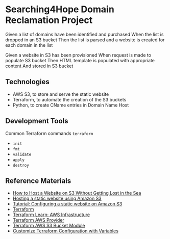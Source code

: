 # Searching4Hope Domain Reclamation Project

Given a list of domains have been identified and purchased
When the list is dropped in an S3 bucket
Then the list is parsed and a website is created for each domain in the list

Given a website in S3 has been provisioned
When request is made to populate S3 bucket
Then HTML template is populated with appropriate content
And stored in S3 bucket

## Technologies

- AWS S3, to store and serve the static website
- Terraform, to automate the creation of the S3 buckets
- Python, to create CName entries in Domain Name Host

## Development Tools

Common Terraform commands
`terraform`

- `init`
- `fmt`
- `validate`
- `apply`
- `destroy`

## Reference Materials

- [How to Host a Website on S3 Without Getting Lost in the Sea](https://medium.com/@kyle.galbraith/how-to-host-a-website-on-s3-without-getting-lost-in-the-sea-e2b82aa6cd38)
- [Hosting a static website using Amazon S3](https://docs.aws.amazon.com/AmazonS3/latest/userguide/WebsiteHosting.html)
- [Tutorial: Configuring a static website on Amazon S3](https://docs.aws.amazon.com/AmazonS3/latest/userguide/HostingWebsiteOnS3Setup.html)
- [Terraform](https://www.terraform.io/)
- [Terraform Learn: AWS Infrastructure](https://learn.hashicorp.com/tutorials/terraform/aws-build)
- [Terraform AWS Provider](https://registry.terraform.io/providers/hashicorp/aws/latest/docs)
- [Terraform AWS S3 Bucket Module](https://registry.terraform.io/modules/terraform-aws-modules/s3-bucket/aws/latest)
- [Customize Terraform Configuration with Variables](https://learn.hashicorp.com/tutorials/terraform/variables?in=terraform/configuration-language&utm_source=WEBSITE&utm_medium=WEB_IO&utm_offer=ARTICLE_PAGE&utm_content=DOCS)


